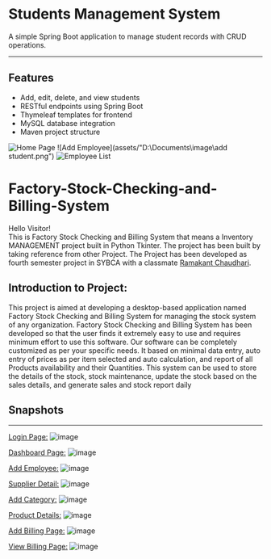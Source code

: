 # Students Management System

A simple Spring Boot application to manage student records with CRUD operations.

---

## Features

- Add, edit, delete, and view students
- RESTful endpoints using Spring Boot
- Thymeleaf templates for frontend
- MySQL database integration
- Maven project structure


![Home Page](assets/)
![Add Employee](assets/"D:\Documents\image\add student.png")
![Employee List](assets/list.png)
# Factory-Stock-Checking-and-Billing-System

Hello Visitor!   
This is Factory Stock Checking and Billing System that means a Inventory MANAGEMENT project built in Python Tkinter. The project has been built by taking reference from other Project. The Project has been developed as fourth semester project in SYBCA with a classmate [Ramakant Chaudhari](https://github.com/Ramakant2124).

## Introduction to Project:
This project is aimed at developing a desktop-based application named Factory Stock Checking and Billing System for managing the stock system of any organization. Factory Stock Checking and Billing System has been developed so that the user finds it extremely easy to use and requires minimum effort to use this software. Our software can be completely customized as per your specific needs. It based on minimal data entry, auto entry of prices as per item selected and auto calculation, and report of all Products availability and their Quantities. This system can be used to store the details of the stock, stock maintenance, update the stock based on the sales details, and generate sales and stock report daily

## Snapshots
____________________________________________________________________________________________________________________________________________________________________

<ins>Login Page:</ins>
![image](https://github.com/user-attachments/assets/f3c1b9ed-813a-417f-a9e5-beed31a20d45)

<ins>Dashboard Page:</ins>
![image](https://github.com/user-attachments/assets/b48ddc16-8b89-43ac-b699-b511ba4fd836)

<ins>Add Employee:</ins>
![image](https://github.com/user-attachments/assets/de99eaf0-38cd-4f46-9fbd-65368ec0c965)

<ins>Supplier Detail:</ins>
![image](https://github.com/user-attachments/assets/0d729e0c-eeac-48c0-87f5-4caf286857b0)

<ins>Add Category:</ins>
![image](https://github.com/user-attachments/assets/5595c2ec-6d8e-4cee-a893-d62d5ba49e21)

<ins>Product Details:</ins>
![image](https://github.com/user-attachments/assets/5e303eb8-502f-4b17-a50f-b91978526a06)

<ins>Add Billing Page:</ins>
![image](https://github.com/user-attachments/assets/3c90b20f-e79a-4f7d-8d66-a165d4171952)

<ins>View Billing Page:</ins>
![image](https://github.com/user-attachments/assets/8f925435-295e-4065-8a27-7fbb14473b59)













